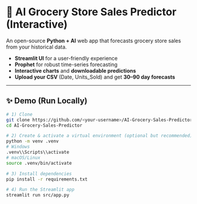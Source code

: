 # 🛒 AI Grocery Store Sales Predictor (Interactive)

An open-source **Python + AI** web app that forecasts grocery store sales from your historical data.

- **Streamlit UI** for a user-friendly experience
- **Prophet** for robust time-series forecasting
- **Interactive charts** and **downloadable predictions**
- **Upload your CSV** (Date, Units_Sold) and get **30–90 day forecasts**

---

## ✨ Demo (Run Locally)
```bash
# 1) Clone
git clone https://github.com/<your-username>/AI-Grocery-Sales-Predictor.git
cd AI-Grocery-Sales-Predictor

# 2) Create & activate a virtual environment (optional but recommended)
python -m venv .venv
# Windows
.venv\\Scripts\\activate
# macOS/Linux
source .venv/bin/activate

# 3) Install dependencies
pip install -r requirements.txt

# 4) Run the Streamlit app
streamlit run src/app.py